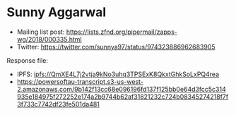 # Sunny Aggarwal

* Mailing list post: <https://lists.zfnd.org/pipermail/zapps-wg/2018/000335.html>
* Twitter: <https://twitter.com/sunnya97/status/974323886962683905>

Response file:

* IPFS: <ipfs://QmXE4L7j2vtja9kNo3uhq3TPSExK8QkxtGhkSoLxPQ4rea>
* <https://powersoftau-transcript.s3-us-west-2.amazonaws.com/9b142f13cc68e096196fd137f125bb0e64d3fcc5c314935e184975f272252e174a2b9744b62af31821232c724b08345274218f7f3f733c7742df23fe501da481>

